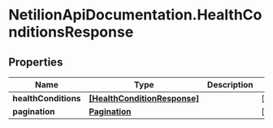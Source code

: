 # NetilionApiDocumentation.HealthConditionsResponse

## Properties
Name | Type | Description | Notes
------------ | ------------- | ------------- | -------------
**healthConditions** | [**[HealthConditionResponse]**](HealthConditionResponse.md) |  | [optional] 
**pagination** | [**Pagination**](Pagination.md) |  | [optional] 
